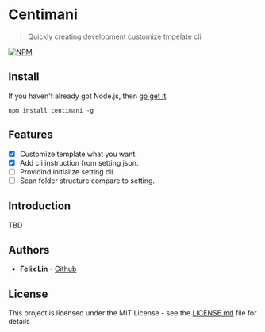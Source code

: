 # Centimani

>Quickly creating development customize tmpelate cli

[![NPM](https://nodei.co/npm/centimani.png?downloads&downloadRank)](https://nodei.co/npm/centimani/)

## Install

If you haven't already got Node.js, then [go get it](http://nodejs.org/).

```
npm install centimani -g
```

## Features

- [x] Customize template what you want.  
- [x] Add cli instruction from setting json.
- [ ] Providind initialize setting cli. 
- [ ] Scan folder structure compare to setting.

## Introduction

TBD

## Authors

* **Felix Lin** - [Github](https://github.com/FelixLinBH)

## License

This project is licensed under the MIT License - see the [LICENSE.md](LICENSE) file for details